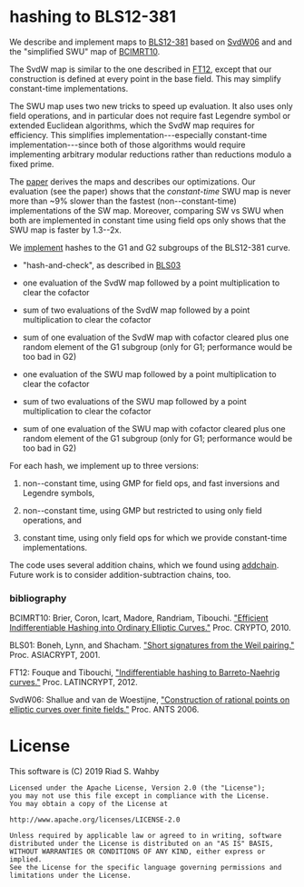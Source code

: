 # hashing to BLS12-381

We describe and implement maps to [BLS12-381](https://z.cash/blog/new-snark-curve/) based
on [SvdW06](#bib) and and the "simplified SWU" map of [BCIMRT10](#bib).

The SvdW map is similar to the one described in [FT12](#bib), except that our construction is defined
at every point in the base field. This may simplify constant-time implementations.

The SWU map uses two new tricks to speed up evaluation. It also uses only field operations,
and in particular does not require fast Legendre symbol or extended Euclidean algorithms, which
the SvdW map requires for efficiency. This simplifies implementation---especially constant-time
implementation---since both of those algorithms would require implementing arbitrary modular
reductions rather than reductions modulo a fixed prime.

The [paper](https://bls-hash.crypto.fyi) derives the maps and describes our optimizations.
Our evaluation (see the paper) shows that the *constant-time* SWU map is never more
than ~9% slower than the fastest (non--constant-time) implementations of the SW map. Moreover,
comparing SW vs SWU when both are implemented in constant time using field ops only shows that
the SWU map is faster by 1.3--2x.

We [implement](src/) hashes to the G1 and G2 subgroups of the BLS12-381 curve.

- "hash-and-check", as described in [BLS03](#bib)

- one evaluation of the SvdW map followed by a point multiplication to clear the cofactor

- sum of two evaluations of the SvdW map followed by a point multiplication to clear the cofactor

- sum of one evaluation of the SvdW map with cofactor cleared plus one random element of the G1 subgroup
  (only for G1; performance would be too bad in G2)

- one evaluation of the SWU map followed by a point multiplication to clear the cofactor

- sum of two evaluations of the SWU map followed by a point multiplication to clear the cofactor

- sum of one evaluation of the SWU map with cofactor cleared plus one random element of the G1 subgroup
  (only for G1; performance would be too bad in G2)

For each hash, we implement up to three versions:

1. non--constant time, using GMP for field ops, and fast inversions and Legendre symbols,

2. non--constant time, using GMP but restricted to using only field operations, and

3. constant time, using only field ops for which we provide constant-time implementations.

The code uses several addition chains, which we found using [addchain](https://github.com/kwantam/addchain).
Future work is to consider addition-subtraction chains, too.

### <a name="bib">bibliography</a>

BCIMRT10: Brier, Coron, Icart, Madore, Randriam, Tibouchi.
["Efficient Indifferentiable Hashing into Ordinary Elliptic Curves."](https://eprint.iacr.org/2009/340)
Proc. CRYPTO, 2010.

BLS01: Boneh, Lynn, and Shacham.
["Short signatures from the Weil pairing."](https://hovav.net/ucsd/dist/sigs.pdf)
Proc. ASIACRYPT, 2001.

FT12: Fouque and Tibouchi,
["Indifferentiable hashing to Barreto-Naehrig curves."](https://link.springer.com/chapter/10.1007/978-3-642-33481-8_1)
Proc.  LATINCRYPT, 2012.

SvdW06: Shallue and van de Woestijne,
["Construction of rational points on elliptic curves over finite fields."](https://works.bepress.com/andrew_shallue/1/download/)
Proc. ANTS 2006.

# License

This software is (C) 2019 Riad S. Wahby

    Licensed under the Apache License, Version 2.0 (the "License");
    you may not use this file except in compliance with the License.
    You may obtain a copy of the License at

    http://www.apache.org/licenses/LICENSE-2.0

    Unless required by applicable law or agreed to in writing, software
    distributed under the License is distributed on an "AS IS" BASIS,
    WITHOUT WARRANTIES OR CONDITIONS OF ANY KIND, either express or implied.
    See the License for the specific language governing permissions and
    limitations under the License.
